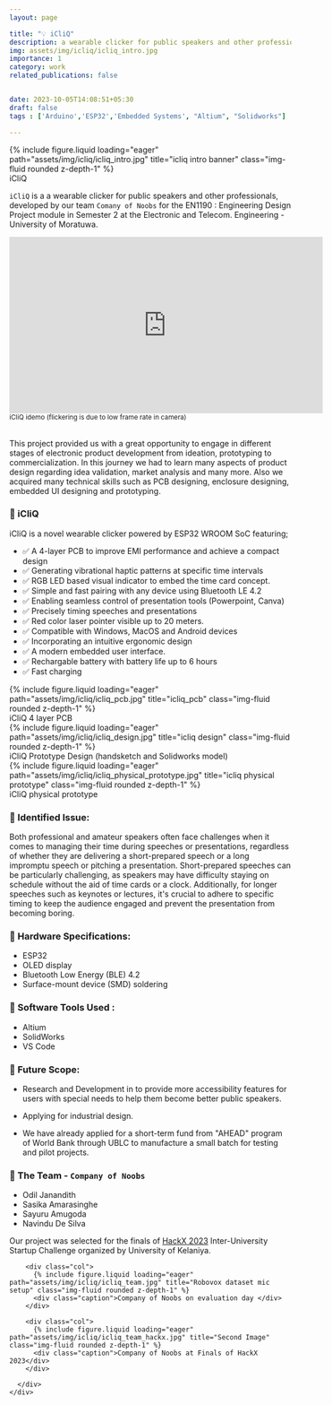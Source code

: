 ```yaml
---
layout: page

title: "💡 iCliQ"
description: a wearable clicker for public speakers and other professionals 
img: assets/img/icliq/icliq_intro.jpg
importance: 1
category: work
related_publications: false


date: 2023-10-05T14:08:51+05:30
draft: false
tags : ['Arduino','ESP32','Embedded Systems', "Altium", "Solidworks"]

---
```

<div class="row">
    <div class="">
        {% include figure.liquid loading="eager" path="assets/img/icliq/icliq_intro.jpg" title="icliq intro banner" class="img-fluid rounded z-depth-1" %}
    </div>
</div>
<div class="caption">
    iCliQ  
</div>

`iCliQ` is a a wearable clicker for public speakers and other professionals, developed by our team `Comany of Noobs` for the EN1190 : Engineering Design Project module in Semester 2 at the Electronic and Telecom. Engineering - University of Moratuwa.

<div class="row">
    <div ><center>
        <iframe width="560" height="315" src="https://www.youtube.com/embed/_72fhzobwvY?si=W7aJNdSeDbzSfOqW" title="YouTube video player" frameborder="0" allow="accelerometer; autoplay; clipboard-write; encrypted-media; gyroscope; picture-in-picture; web-share" referrerpolicy="strict-origin-when-cross-origin" allowfullscreen></iframe>
        </center>
    </div>
</div>
<div style="font-size: smaller;">
    iCliQ idemo (flickering is due to low frame rate in camera)
</div>

<br>

This project provided us with a great opportunity to engage in different stages of electronic product development from ideation, prototyping to commercialization. In this journey we had to learn many aspects of product design regarding idea validation, market analysis and many more. Also we acquired many technical skills such as PCB designing, enclosure designing, embedded UI designing and prototyping. 

### 🔆 iCliQ

iCliQ is a novel wearable clicker powered by ESP32 WROOM SoC featuring;

- ✅ A 4-layer PCB to improve EMI performance and achieve a compact design
- ✅ Generating vibrational haptic patterns at specific time intervals 
- ✅ RGB LED based visual indicator to embed the time card concept.
- ✅ Simple and fast pairing with any device using Bluetooth LE 4.2 
- ✅ Enabling seamless control of presentation tools (Powerpoint, Canva)
- ✅ Precisely timing speeches and presentations
- ✅ Red color laser pointer visible up to 20 meters.
- ✅ Compatible with Windows, MacOS and Android devices 
- ✅ Incorporating an intuitive ergonomic design 
- ✅ A modern embedded user interface.
- ✅ Rechargable battery with battery life up to 6 hours 
- ✅ Fast charging

<div class="row">
    <div class="">
        {% include figure.liquid loading="eager" path="assets/img/icliq/icliq_pcb.jpg" title="icliq_pcb" class="img-fluid rounded z-depth-1" %}
    </div>
</div>
<div class="caption">
    iCliQ 4 layer PCB 
</div>

<div class="row">
    <div class="">
        {% include figure.liquid loading="eager" path="assets/img/icliq/icliq_design.jpg" title="icliq design" class="img-fluid rounded z-depth-1" %}
    </div>
</div>
<div class="caption">
    iCliQ Prototype Design (handsketch and Solidworks model)
</div>

<div class="row">
    <div class="">
        {% include figure.liquid loading="eager" path="assets/img/icliq/icliq_physical_prototype.jpg" title="icliq physical prototype" class="img-fluid rounded z-depth-1" %}
    </div>
</div>
<div class="caption">
    iCliQ physical prototype
</div>

### 🔆 Identified Issue:

Both professional and amateur speakers often face challenges when it comes to managing their time during speeches or presentations, regardless of whether they are delivering a short-prepared speech or a long impromptu speech or pitching a presentation. Short-prepared speeches can be particularly challenging, as speakers may have difficulty staying on schedule without the aid of time cards or a clock. Additionally, for longer speeches such as keynotes or lectures, it's crucial to adhere to specific timing to keep the audience engaged and prevent the presentation from becoming boring.

### 🔆 Hardware Specifications:

- ESP32
- OLED display
- Bluetooth Low Energy (BLE) 4.2
- Surface-mount device (SMD) soldering

### 🔆 Software Tools Used :

- Altium
- SolidWorks
- VS Code

### 🔆 Future Scope:

- Research and Development in to provide more accessibility features for users with special needs to help them become better public speakers.

- Applying for industrial design.

- We have already applied for a short-term fund from "AHEAD" program of World Bank through UBLC to manufacture a small batch for testing and pilot projects.

### 🔆 The Team - `Company of Noobs`

- Odil Janandith
- Sasika Amarasinghe
- Sayuru Amugoda
- Navindu De Silva

Our project was selected for the finals of [HackX 2023](https://www.hackx.lk/)  Inter-University Startup Challenge organized by University of Kelaniya. 

<div class="container">
  <div class="row">
    <div class="col-sm">
      <div class="row">

        <div class="col">
          {% include figure.liquid loading="eager" path="assets/img/icliq/icliq_team.jpg" title="Robovox dataset mic setup" class="img-fluid rounded z-depth-1" %}
          <div class="caption">Company of Noobs on evaluation day </div>
        </div>

        <div class="col">
          {% include figure.liquid loading="eager" path="assets/img/icliq/icliq_team_hackx.jpg" title="Second Image" class="img-fluid rounded z-depth-1" %}
          <div class="caption">Company of Noobs at Finals of HackX 2023</div>
        </div>

      </div>
    </div>
  </div>
</div>
